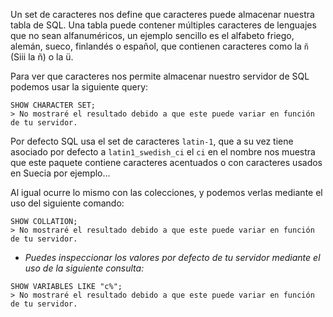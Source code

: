Un set de caracteres nos define que caracteres puede almacenar nuestra tabla de SQL. Una tabla puede contener múltiples caracteres de lenguajes que no sean alfanuméricos, un ejemplo sencillo es el alfabeto friego, alemán, sueco, finlandés o español, que contienen caracteres como la `ñ` (Siii la ñ) o la ü.

Para ver que caracteres nos permite almacenar nuestro servidor de SQL podemos usar la siguiente query:

```
SHOW CHARACTER SET;
> No mostraré el resultado debido a que este puede variar en función de tu servidor.
```

Por defecto SQL usa el set de caracteres `latin-1`, que a su vez tiene asociado por defecto a `latin1_swedish_ci` el `ci` en el nombre nos muestra que este paquete contiene caracteres acentuados o con caracteres usados en Suecia por ejemplo...

Al igual ocurre lo mismo con las colecciones, y podemos verlas mediante el uso del siguiente comando:

```
SHOW COLLATION;
> No mostraré el resultado debido a que este puede variar en función de tu servidor.
```

* *Puedes inspeccionar los valores por defecto de tu servidor mediante el uso de la siguiente consulta:*

``` 
SHOW VARIABLES LIKE "c%";
> No mostraré el resultado debido a que este puede variar en función de tu servidor.
```
